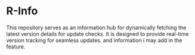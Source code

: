 # R-Info

This repository serves as an information hub for dynamically fetching the latest version details for update checks. It is designed to provide real-time version tracking for seamless updates.
and information i may add in the feature.
